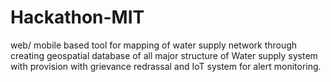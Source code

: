 # Hackathon-MIT
web/ mobile based tool for mapping of water supply network through creating geospatial database of all major structure of Water supply system with provision with grievance redrassal and IoT system for alert monitoring.
